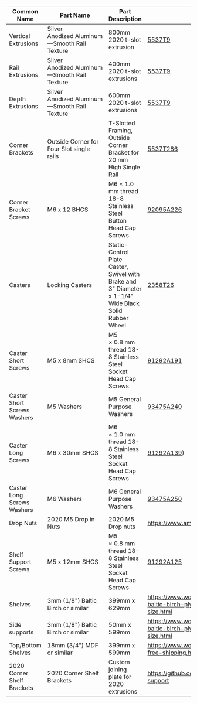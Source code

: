 
| Common Name | Part Name | Part Description | Part Number | Quantity |
| ---- | --- | --- | --- | --- |
| Vertical Extrusions | Silver Anodized Aluminum—Smooth Rail Texture | 800mm 2020 t-slot extrusion | [5537T9](https://www.mcmaster.com/5537T9) | 4 - 80cm  |
| Rail Extrusions | Silver Anodized Aluminum—Smooth Rail Texture | 400mm 2020 t-slot extrusions | [5537T9](https://www.mcmaster.com/5537T9) | 4 - 40cm |
| Depth Extrusions | Silver Anodized Aluminum—Smooth Rail Texture | 600mm 2020 t-slot extrusions | [5537T9](https://www.mcmaster.com/5537T9) | 4 - 60cm |
| Corner Brackets | Outside Corner for Four Slot single rails | T-Slotted Framing, Outside Corner Bracket for 20 mm High Single Rail | [5537T286](https://www.mcmaster.com/5537T286) | 8 |
| Corner Bracket Screws | M6 x 12 BHCS | M6 × 1.0 mm thread 18-8 Stainless Steel Button Head Cap Screws | [92095A226](https://www.mcmaster.com/92095A226/) | 24 |
| Casters | Locking Casters | Static-Control Plate Caster, Swivel with Brake and 3" Diameter x 1-1/4" Wide Black Solid Rubber Wheel | [2358T26](https://www.mcmaster.com/2358T26 "Close") | 4 |
| Caster Short Screws  | M5 x 8mm SHCS | M5 × 0.8 mm thread 18-8 Stainless Steel Socket Head Cap Screws | [91292A191](https://www.mcmaster.com/91292A191/) | 8 |
| Caster Short Screws Washers | M5 Washers | M5 General Purpose Washers| [93475A240](https://www.mcmaster.com/93475A240/)| 8 |
| Caster Long Screws   | M6 x 30mm SHCS | M6 × 1.0 mm thread 18-8 Stainless Steel Socket Head Cap Screws | [91292A139](https://www.mcmaster.com/91292A139/)) | 4 |
| Caster Long Screws Washers | M6 Washers | M6 General Purpose Washers| [93475A250](https://www.mcmaster.com/93475A250/)| 4 |
| Drop Nuts | 2020 M5 Drop in Nuts | 2020 M5 Drop nuts | https://www.amazon.com/dp/B01FOC6A8E | 52 |
| Shelf Support Screws | M5 x 12mm SHCS | M5 × 0.8 mm thread 18-8 Stainless Steel Socket Head Cap Screws | [91292A125](https://www.mcmaster.com/91292A125) | 48 |
| Shelves | 3mm (1/8") Baltic Birch or similar | 399mm x 629mm | https://www.woodworkerssource.com/plywood/18-baltic-birch-plywood-pack-choose-your-size.html | 3 |
| Side supports | 3mm (1/8") Baltic Birch or similar | 50mm x 599mm | https://www.woodworkerssource.com/plywood/18-baltic-birch-plywood-pack-choose-your-size.html | 3 |
| Top/Bottom Shelves | 18mm (3/4") MDF or similar | 399mm x 599mm | https://www.woodworkerssource.com/mdf-34-free-shipping.html | 2 |
| 2020 Corner Shelf Brackets | 2020 Corner Shelf Brackets | Custom joining plate for 2020 extrusions | https://github.com/cwimmer/2020-corner-shelf-support | 4 |

